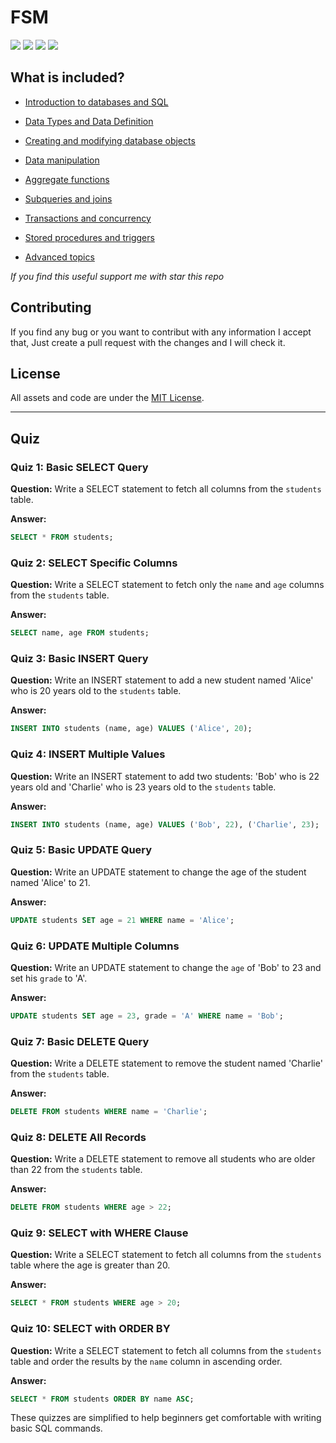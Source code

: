 # FSM

![](https://img.shields.io/bower/l/FSM?color=green) ![](https://img.shields.io/github/commit-activity/t/AmmarAbdelhalem/FSM) ![](https://img.shields.io/github/stars/AmmarAbdelhalem/FSM) ![](https://img.shields.io/github/contributors/AmmarAbdelhalem/FSM)

## What is included?


- [Introduction to databases and SQL](SQL_MAN/0-IntroductiontodatabasesandSQL.md)

- [Data Types and Data Definition](SQL_MAN/1-DataTypesandDataDefinition.md)

- [Creating and modifying database objects](SQL_MAN/2-Creatingandmodifyingdatabaseobjects.md)

- [Data manipulation](SQL_MAN/3-Datamanipulation.md)

- [Aggregate functions](SQL_MAN/4-Aggregatefunctions.md)

- [Subqueries and joins](SQL_MAN/5-Subqueriesandjoins.md)

- [Transactions and concurrency](SQL_MAN/6-Transactionsandconcurrency.md)

- [Stored procedures and triggers](SQL_MAN/7-Storedproceduresandtriggers.md)

- [Advanced topics](https://github.com/AmmarAbdelhalem/FSM/blob/main/SQL_MAN/8-Advancedtopics.md)

*If you find this useful support me with star this repo*

## Contributing

If you find any bug or you want to contribut with any information I accept that, Just create a pull request with the changes and I will check it.

## License

All assets and code are under the [MIT License](https://github.com/AmmarAbdelhalem/FSM/blob/main/LICENSE.md).


--------------------------------------------------------------------------------------------------------------------------------

## Quiz

### Quiz 1: Basic SELECT Query
**Question:**
Write a SELECT statement to fetch all columns from the `students` table.

**Answer:**
```sql
SELECT * FROM students;
```

### Quiz 2: SELECT Specific Columns
**Question:**
Write a SELECT statement to fetch only the `name` and `age` columns from the `students` table.

**Answer:**
```sql
SELECT name, age FROM students;
```

### Quiz 3: Basic INSERT Query
**Question:**
Write an INSERT statement to add a new student named 'Alice' who is 20 years old to the `students` table.

**Answer:**
```sql
INSERT INTO students (name, age) VALUES ('Alice', 20);
```

### Quiz 4: INSERT Multiple Values
**Question:**
Write an INSERT statement to add two students: 'Bob' who is 22 years old and 'Charlie' who is 23 years old to the `students` table.

**Answer:**
```sql
INSERT INTO students (name, age) VALUES ('Bob', 22), ('Charlie', 23);
```

### Quiz 5: Basic UPDATE Query
**Question:**
Write an UPDATE statement to change the age of the student named 'Alice' to 21.

**Answer:**
```sql
UPDATE students SET age = 21 WHERE name = 'Alice';
```

### Quiz 6: UPDATE Multiple Columns
**Question:**
Write an UPDATE statement to change the `age` of 'Bob' to 23 and set his `grade` to 'A'.

**Answer:**
```sql
UPDATE students SET age = 23, grade = 'A' WHERE name = 'Bob';
```

### Quiz 7: Basic DELETE Query
**Question:**
Write a DELETE statement to remove the student named 'Charlie' from the `students` table.

**Answer:**
```sql
DELETE FROM students WHERE name = 'Charlie';
```

### Quiz 8: DELETE All Records
**Question:**
Write a DELETE statement to remove all students who are older than 22 from the `students` table.

**Answer:**
```sql
DELETE FROM students WHERE age > 22;
```

### Quiz 9: SELECT with WHERE Clause
**Question:**
Write a SELECT statement to fetch all columns from the `students` table where the age is greater than 20.

**Answer:**
```sql
SELECT * FROM students WHERE age > 20;
```

### Quiz 10: SELECT with ORDER BY
**Question:**
Write a SELECT statement to fetch all columns from the `students` table and order the results by the `name` column in ascending order.

**Answer:**
```sql
SELECT * FROM students ORDER BY name ASC;
```

These quizzes are simplified to help beginners get comfortable with writing basic SQL commands.


